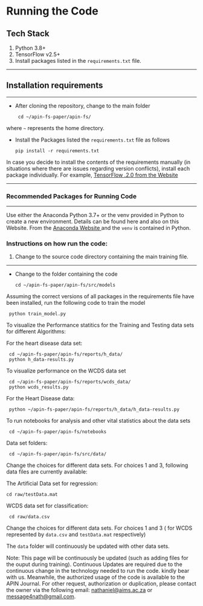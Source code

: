 # Running the Code

## Tech Stack
 
1) Python 3.8+
2) TensorFlow v2.5+
3) Install packages listed in the ``` requirements.txt ``` file.

<hr>

##  Installation requirements
<hr>

- After cloning the repository, change to the main folder

       cd ~/apin-fs-paper/apin-fs/

where ``` ~ ``` represents the home directory.

- Install the Packages listed the ``` requirements.txt ``` file as follows

      pip install -r requirements.txt


In case you decide to install the contents of the requirements manually (in situations where there are issues regarding version conflicts), install each package individually. For example, <a href="https://www.tensorflow.org/" target="_blank">TensorFlow .2.0 from the Website</a>

<hr>

### Recommended Packages for Running Code
<hr>


Use either the  Anaconda Python 3.7+ or the venv provided in Python to create a new environment. Details can be found here and also on this Website. From the <a href="https://docs.anaconda.com/anaconda/packages/py3.9_win-64/" target="_blank"> Anaconda Website </a> and the ``` venv ``` is contained in Python.
### Instructions on how run the code:


1) Change to the source code directory containing the main training file.
<hr>


- Change to the folder containing the code

      cd ~/apin-fs-paper/apin-fs/src/models

Assuming the correct versions of all packages in the requirements file have been installed, run the following code to train the model

     python train_model.py

To visualize the Performance statitics for the Training and Testing data sets for different Algorithms:

For the heart disease data set:

     cd ~/apin-fs-paper/apin-fs/reports/h_data/
     python h_data-results.py

To visualize performance on the WCDS data set

     cd ~/apin-fs-paper/apin-fs/reports/wcds_data/
     python wcds_results.py

For the Heart Disease data:

     python ~/apin-fs-paper/apin-fs/reports/h_data/h_data-results.py
To run notebooks for analysis and other vital statistics about the data sets

     cd ~/apin-fs-paper/apin-fs/notebooks

Data set folders:

     cd ~/apin-fs-paper/apin-fs/src/data/

Change the choices for different data sets. For choices 1 and 3, following data files are currently available:

The Artificial Data set for regression:

    cd raw/testData.mat

WCDS data set for classification:

     cd raw/data.csv

Change the choices for different data sets. For choices 1 and 3 ( for WCDS represented by ```data.csv``` and ```testData.mat``` respectively)

The ``` data ``` folder will continuously be updated with other data sets.

Note: This page will be continuously be updated (such as adding files for the ouput during training). Continuous Updates are required due to the continuous change in the technology needed to run the code. kindly bear with us. Meanwhile, the authorized usage of the code is available to the APIN Journal. For other request, authorization or duplication, please contact the owner via the following email: <nathaniel@aims.ac.za> or <message4nath@gmail.com>.
